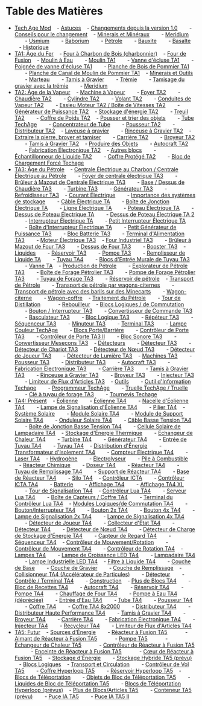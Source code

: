 # Table des Matières

- [Tech Age Mod](./manual_FR.md#tech-age-mod)
    - [Astuces](./manual_FR.md#hints)
    - [Changements depuis la version 1.0](./manual_FR.md#changes-from-version-1.0)
        - [Conseils pour le changement](./manual_FR.md#tips-on-switching)
    - [Minerais et Minéraux](./manual_FR.md#ores-and-minerals)
        - [Meridium](./manual_FR.md#meridium)
        - [Usmium](./manual_FR.md#usmium)
        - [Baborium](./manual_FR.md#baborium)
        - [Pétrole](./manual_FR.md#petroleum)
        - [Bauxite](./manual_FR.md#bauxite)
        - [Basalte](./manual_FR.md#basalt)
    - [Historique](./manual_FR.md#history)
- [TA1: Âge du Fer](./manual_ta1_FR.md#ta1:-iron-age)
    - [Four à Charbon de Bois (charbonnier)](./manual_ta1_FR.md#charcoal-pile-(charcoal-burner))
    - [Four de Fusion](./manual_ta1_FR.md#melting-furnace)
    - [Moulin à Eau](./manual_ta1_FR.md#watermill)
        - [Moulin TA1](./manual_ta1_FR.md#ta1-mill)
        - [Vanne d'écluse TA1](./manual_ta1_FR.md#ta1-sluice-gate)
        - [Poignée de vanne d'écluse TA1](./manual_ta1_FR.md#ta1-sluice-handle)
        - [Planche de Bois de Pommier TA1](./manual_ta1_FR.md#ta1-apple-wood-board)
        - [Planche de Canal de Moulin de Pommier TA1](./manual_ta1_FR.md#ta1-apple-millrace-board)
    - [Minerais et Outils](./manual_ta1_FR.md#ores-and-tools)
        - [Marteau](./manual_ta1_FR.md#hammer)
        - [Tamis à Gravier](./manual_ta1_FR.md#gravel-sieve)
        - [Trémie](./manual_ta1_FR.md#hopper)
        - [Tamisage du gravier avec la trémie](./manual_ta1_FR.md#gravel-seven-with-the-hopper)
        - [Meridium](./manual_ta1_FR.md#meridium)
- [TA2: Âge de la Vapeur](./manual_ta2_FR.md#ta2:-steam-age)
    - [Machine à Vapeur](./manual_ta2_FR.md#steam-engine)
        - [Foyer TA2](./manual_ta2_FR.md#ta2-firebox)
        - [Chaudière TA2](./manual_ta2_FR.md#ta2-boiler)
        - [Cylindre TA2](./manual_ta2_FR.md#ta2-cylinder)
        - [Volant TA2](./manual_ta2_FR.md#ta2-flywheel)
        - [Conduites de Vapeur TA2](./manual_ta2_FR.md#ta2-steam-pipes)
        - [Essieu Moteur TA2 / Boîte de Vitesses TA2](./manual_ta2_FR.md#ta2-drive-axle--ta2-gearbox)
        - [Générateur de Puissance TA2](./manual_ta2_FR.md#ta2-power-generator)
    - [Stockage d'énergie TA2](./manual_ta2_FR.md#ta2-energy-storage)
        - [Treuil TA2](./manual_ta2_FR.md#ta2-winch)
        - [Coffre de Poids TA2](./manual_ta2_FR.md#ta2-weight-chest)
    - [Pousser et trier des objets](./manual_ta2_FR.md#push-and-sort-items)
        - [Tube TechAge](./manual_ta2_FR.md#techage-tube)
        - [Concentrateur de Tube](./manual_ta2_FR.md#tube-concentrator)
        - [Pousseur TA2](./manual_ta2_FR.md#ta2-pusher)
        - [Distributeur TA2](./manual_ta2_FR.md#ta2-distributor)
    - [Laveuse à gravier](./manual_ta2_FR.md#gravel-washer)
        - [Rinceuse à Gravier TA2](./manual_ta2_FR.md#ta2-gravel-rinser)
    - [Extraire la pierre, broyer et tamiser](./manual_ta2_FR.md#dig-stone\\,-grind-and-sieve)
        - [Carrière TA2](./manual_ta2_FR.md#ta2-quarry)
        - [Broyeur TA2](./manual_ta2_FR.md#ta2-grinder)
        - [Tamis à Gravier TA2](./manual_ta2_FR.md#ta2-gravel-sieve)
    - [Produire des Objets](./manual_ta2_FR.md#produce-items)
        - [Autocraft TA2](./manual_ta2_FR.md#ta2-autocrafter)
        - [Fabrication Électronique TA2](./manual_ta2_FR.md#ta2-electronic-fab)
    - [Autres blocs](./manual_ta2_FR.md#other-blocks)
        - [Échantillonneur de Liquide TA2](./manual_ta2_FR.md#ta2-liquid-sampler)
        - [Coffre Protégé TA2](./manual_ta2_FR.md#ta2-protected-chest)
        - [Bloc de Chargement Forcé Techage](./manual_ta2_FR.md#techage-forceload-block)
- [TA3: Âge du Pétrole](./manual_ta3_FR.md#ta3:-oil-age)
    - [Centrale Électrique au Charbon / Centrale Électrique au Pétrole](./manual_ta3_FR.md#coal-fired-power-station--oil-fired-power-station)
        - [Foyer de centrale électrique TA3](./manual_ta3_FR.md#ta3-power-station-firebox)
        - [Brûleur à Mazout de Centrale Électrique TA3](./manual_ta3_FR.md#ta3-power-station-oil-burner)
        - [Base / Dessus de Chaudière TA3](./manual_ta3_FR.md#ta3-boiler-base--top)
        - [Turbine TA3](./manual_ta3_FR.md#ta3-turbine)
        - [Générateur TA3](./manual_ta3_FR.md#ta3-generator)
        - [Refroidisseur TA3](./manual_ta3_FR.md#ta3-cooler)
    - [Courant Électrique](./manual_ta3_FR.md#electrical-current)
        - [Importance des systèmes de stockage](./manual_ta3_FR.md#importance-of-storage-systems)
        - [Câble Électrique TA](./manual_ta3_FR.md#ta-electric-cable)
        - [Boîte de Jonction Électrique TA](./manual_ta3_FR.md#ta-electric-junction-box)
        - [Ligne Électrique TA](./manual_ta3_FR.md#ta-power-line)
        - [Poteau Électrique TA](./manual_ta3_FR.md#ta-power-pole)
        - [Dessus de Poteau Électrique TA](./manual_ta3_FR.md#ta-power-pole-top)
        - [Dessus de Poteau Électrique TA 2](./manual_ta3_FR.md#ta-power-pole-top-2)
        - [Interrupteur Électrique TA](./manual_ta3_FR.md#ta-power-switch)
        - [Petit Interrupteur Électrique TA](./manual_ta3_FR.md#ta-power-switch-small)
        - [Boîte d'Interrupteur Électrique TA](./manual_ta3_FR.md#ta-power-switch-box)
        - [Petit Générateur de Puissance TA3](./manual_ta3_FR.md#ta3-small-power-generator)
        - [Bloc Batterie TA3](./manual_ta3_FR.md#ta3-battery-block)
        - [Terminal d'Alimentation TA3](./manual_ta3_FR.md#ta3-power-terminal)
        - [Moteur Électrique TA3](./manual_ta3_FR.md#ta3-electric-motor)
    - [Four Industriel TA3](./manual_ta3_FR.md#ta3-industrial-furnace)
        - [Brûleur à Mazout de Four TA3](./manual_ta3_FR.md#ta3-furnace-oil-burner)
        - [Dessus de Four TA3](./manual_ta3_FR.md#ta3-furnace-top)
        - [Booster TA3](./manual_ta3_FR.md#ta3-booster)
    - [Liquides](./manual_ta3_FR.md#liquids)
        - [Réservoir TA3](./manual_ta3_FR.md#ta3-tank)
        - [Pompe TA3](./manual_ta3_FR.md#ta3-pump)
        - [Remplisseur de Liquide TA](./manual_ta3_FR.md#ta-liquid-filler)
        - [Tuyau TA4](./manual_ta3_FR.md#ta4-pipe)
        - [Blocs d'Entrée Murale de Tuyau TA3](./manual_ta3_FR.md#ta3-pipe-wall-entry-blocks)
        - [Vanne TA](./manual_ta3_FR.md#ta-valve)
    - [Production de Pétrole](./manual_ta3_FR.md#oil-production)
        - [Explorateur de Pétrole TA3](./manual_ta3_FR.md#ta3-oil-explorer)
        - [Boîte de Forage Pétrolier TA3](./manual_ta3_FR.md#ta3-oil-drill-box)
        - [Pompe de Forage Pétrolier TA3](./manual_ta3_FR.md#ta3-oil-pumpjack)
        - [Tuyau de Forage TA3](./manual_ta3_FR.md#ta3-drill-pipe)
        - [Réservoir de pétrole](./manual_ta3_FR.md#oil-tank)
    - [Transport de Pétrole](./manual_ta3_FR.md#oil-transportation)
        - [Transport de pétrole par wagons-citernes](./manual_ta3_FR.md#oil-transportation-by-tank-carts)
        - [Transport de pétrole avec des barils sur des Minecarts](./manual_ta3_FR.md#oil-transportation-with-barrels-over-minecarts)
        - [Wagon-citerne](./manual_ta3_FR.md#tank-cart)
        - [Wagon-coffre](./manual_ta3_FR.md#chest-cart)
    - [Traitement du Pétrole](./manual_ta3_FR.md#oil-processing)
        - [Tour de Distillation](./manual_ta3_FR.md#distillation-tower)
            - [Rebouilleur](./manual_ta3_FR.md#reboiler)
    - [Blocs Logiques / de Commutation](./manual_ta3_FR.md#logic--switching-blocks)
        - [Bouton / Interrupteur TA3](./manual_ta3_FR.md#ta3-button--switch)
        - [Convertisseur de Commande TA3](./manual_ta3_FR.md#ta3-command-converter)
        - [Basculateur TA3](./manual_ta3_FR.md#ta3-flip-flop)
        - [Bloc Logique TA3](./manual_ta3_FR.md#ta3-logic-block)
        - [Répéteur TA3](./manual_ta3_FR.md#ta3-repeater)
        - [Séquenceur TA3](./manual_ta3_FR.md#ta3-sequencer)
        - [Minuteur TA3](./manual_ta3_FR.md#ta3-timer)
        - [Terminal TA3](./manual_ta3_FR.md#ta3-terminal)
        - [Lampe Couleur TechAge](./manual_ta3_FR.md#techage-color-lamp)
        - [Blocs Porte/Barrière](./manual_ta3_FR.md#doorgate-blocks)
        - [Contrôleur de Porte TA3](./manual_ta3_FR.md#ta3-door-controller)
        - [Contrôleur de Porte TA3 II](./manual_ta3_FR.md#ta3-door-controller-ii)
        - [Bloc Sonore TA3](./manual_ta3_FR.md#ta3-sound-block)
        - [Convertisseur Mesecons TA3](./manual_ta3_FR.md#ta3-mesecons-converter)
    - [Détecteurs](./manual_ta3_FR.md#detectors)
        - [Détecteur TA3](./manual_ta3_FR.md#ta3-detector)
        - [Détecteur de Chariot TA3](./manual_ta3_FR.md#ta3-cart-detector)
        - [Détecteur de Nœud TA3](./manual_ta3_FR.md#ta3-node-detector)
        - [Détecteur de Joueur TA3](./manual_ta3_FR.md#ta3-player-detector)
        - [Détecteur de Lumière TA3](./manual_ta3_FR.md#ta3-light-detector)
    - [Machines TA3](./manual_ta3_FR.md#ta3-machines)
        - [Pousseur TA3](./manual_ta3_FR.md#ta3-pusher)
        - [Distributeur TA3](./manual_ta3_FR.md#ta3-distributor)
        - [Autocraft TA3](./manual_ta3_FR.md#ta3-autocrafter)
        - [Fabrication Électronique TA3](./manual_ta3_FR.md#ta3-electronic-fab)
        - [Carrière TA3](./manual_ta3_FR.md#ta3-quarry)
        - [Tamis à Gravier TA3](./manual_ta3_FR.md#ta3-gravel-sieve)
        - [Rinceuse à Gravier TA3](./manual_ta3_FR.md#ta3-gravel-rinser)
        - [Broyeur TA3](./manual_ta3_FR.md#ta3-grinder)
        - [Injecteur TA3](./manual_ta3_FR.md#ta3-injector)
        - [Limiteur de Flux d'Articles TA3](./manual_ta3_FR.md#ta3-item-flow-limiter)
    - [Outils](./manual_ta3_FR.md#tools)
        - [Outil d'Information Techage](./manual_ta3_FR.md#techage-info-tool)
        - [Programmeur TechAge](./manual_ta3_FR.md#techage-programmer)
        - [Truelle TechAge / Truelle](./manual_ta3_FR.md#techage-trowel--trowel)
        - [Clé à tuyau de forage TA3](./manual_ta3_FR.md#ta3-drill-pipe-wrench)
        - [Tournevis Techage](./manual_ta3_FR.md#techage-screwdriver)
- [TA4: Présent](./manual_ta4_FR.md#ta4:-present)
    - [Éolienne](./manual_ta4_FR.md#wind-turbine)
        - [Éolienne TA4](./manual_ta4_FR.md#ta4-wind-turbine)
        - [Nacelle d'Éolienne TA4](./manual_ta4_FR.md#ta4-wind-turbine-nacelle)
        - [Lampe de Signalisation d'Éolienne TA4](./manual_ta4_FR.md#ta4-wind-turbine-signal-lamp)
        - [Pilier TA4](./manual_ta4_FR.md#ta4-pillar)
    - [Système Solaire](./manual_ta4_FR.md#solar-system)
        - [Module Solaire TA4](./manual_ta4_FR.md#ta4-solar-module)
        - [Module de Support Solaire TA4](./manual_ta4_FR.md#ta4-solar-carrier-module)
        - [Onduleur Solaire TA4](./manual_ta4_FR.md#ta4-solar-inverter)
        - [Câble Basse Tension TA4](./manual_ta4_FR.md#ta4-low-power-cable)
        - [Boîte de Jonction Basse Tension TA4](./manual_ta4_FR.md#ta4-low-voltage-junction-box)
        - [Cellule Solaire de Lampadaire TA4](./manual_ta4_FR.md#ta4-street-lamp-solar-cell)
    - [Stockage d'Énergie Thermique](./manual_ta4_FR.md#thermal-energy-storage)
        - [Échangeur de Chaleur TA4](./manual_ta4_FR.md#ta4-heat-exchanger)
        - [Turbine TA4](./manual_ta4_FR.md#ta4-turbine)
        - [Générateur TA4](./manual_ta4_FR.md#ta4-generator)
        - [Entrée de Tuyau TA4](./manual_ta4_FR.md#ta4-pipe-inlet)
        - [Tuyau TA4](./manual_ta4_FR.md#ta4-pipe)
    - [Distribution d'Énergie](./manual_ta4_FR.md#power-distribution)
        - [Transformateur d'Isolement TA4](./manual_ta4_FR.md#ta4-isolation-transformer)
        - [Compteur Électrique TA4](./manual_ta4_FR.md#ta4-electric-meter)
        - [Laser TA4](./manual_ta4_FR.md#ta4-laser)
    - [Hydrogène](./manual_ta4_FR.md#hydrogen)
        - [Électrolyseur](./manual_ta4_FR.md#electrolyzer)
        - [Pile à Combustible](./manual_ta4_FR.md#fuel-cell)
    - [Réacteur Chimique](./manual_ta4_FR.md#chemical-reactor)
        - [Doseur TA4](./manual_ta4_FR.md#ta4-doser)
        - [Réacteur TA4](./manual_ta4_FR.md#ta4-reactor)
        - [Tuyau de Remplissage TA4](./manual_ta4_FR.md#ta4-filler-pipe)
        - [Support de Réacteur TA4](./manual_ta4_FR.md#ta4-reactor-stand)
        - [Base de Réacteur TA4](./manual_ta4_FR.md#ta4-reactor-base)
        - [Silo TA4](./manual_ta4_FR.md#ta4-silo)
    - [Contrôleur ICTA](./manual_ta4_FR.md#icta-controller)
        - [Contrôleur ICTA TA4](./manual_ta4_FR.md#ta4-icta-controller)
        - [Batterie](./manual_ta4_FR.md#battery)
        - [Affichage TA4](./manual_ta4_FR.md#ta4-display)
        - [Affichage TA4 XL](./manual_ta4_FR.md#ta4-display-xl)
        - [Tour de Signalisation TA4](./manual_ta4_FR.md#ta4-signal-tower)
    - [Contrôleur Lua TA4](./manual_ta4_FR.md#ta4-lua-controller)
        - [Serveur Lua TA4](./manual_ta4_FR.md#ta4-lua-server)
        - [Boîte de Capteurs / Coffre TA4](./manual_ta4_FR.md#ta4-sensor-box--chest)
        - [Terminal du Contrôleur Lua TA4](./manual_ta4_FR.md#ta4-lua-controller-terminal)
    - [Modules Logiques/de Commutation TA4](./manual_ta4_FR.md#ta4-logicswitching-modules)
        - [Bouton/Interrupteur TA4](./manual_ta4_FR.md#ta4-buttonswitch)
        - [Bouton 2x TA4](./manual_ta4_FR.md#ta4-2x-button)
        - [Bouton 4x TA4](./manual_ta4_FR.md#ta4-4x-button)
        - [Lampe de Signalisation 2x TA4](./manual_ta4_FR.md#ta4-2x-signal-lamp)
        - [Lampe de Signalisation 4x TA4](./manual_ta4_FR.md#ta4-4x-signal-lamp)
        - [Détecteur de Joueur TA4](./manual_ta4_FR.md#ta4-player-detector)
        - [Collecteur d'État TA4](./manual_ta4_FR.md#ta4-state-collector)
        - [Détecteur TA4](./manual_ta4_FR.md#ta4-detector)
        - [Détecteur de Nœud TA4](./manual_ta4_FR.md#ta4-node-detector)
        - [Détecteur de Charge de Stockage d'Énergie TA4](./manual_ta4_FR.md#ta4-energy-storage-charge-detector)
        - [Capteur de Regard TA4](./manual_ta4_FR.md#ta4-gaze-sensor)
        - [Séquenceur TA4](./manual_ta4_FR.md#ta4-sequencer)
    - [Contrôleur de Mouvement/Rotation](./manual_ta4_FR.md#moveturn-controller)
        - [Contrôleur de Mouvement TA4](./manual_ta4_FR.md#ta4-move-controller)
        - [Contrôleur de Rotation TA4](./manual_ta4_FR.md#ta4-turn-controller)
    - [Lampes TA4](./manual_ta4_FR.md#ta4-lamps)
        - [Lampe de Croissance LED TA4](./manual_ta4_FR.md#ta4-led-grow-light)
        - [Lampadaire TA4](./manual_ta4_FR.md#ta4-street-lamp)
        - [Lampe Industrielle LED TA4](./manual_ta4_FR.md#ta4-led-industrial-lamp)
    - [Filtre à Liquide TA4](./manual_ta4_FR.md#ta4-liquid-filter)
        - [Couche de Base](./manual_ta4_FR.md#base-layer)
        - [Couche de Gravier](./manual_ta4_FR.md#gravel-layer)
        - [Couche de Remplissage](./manual_ta4_FR.md#filling-layer)
    - [Collisionneur TA4 (Accélérateur de Particules)](./manual_ta4_FR.md#ta4-collider-(particle-accelerator))
        - [Détecteur](./manual_ta4_FR.md#detector)
        - [Contrôle / Terminal TA4](./manual_ta4_FR.md#control--ta4-terminal)
        - [Construction](./manual_ta4_FR.md#construction)
    - [Plus de Blocs TA4](./manual_ta4_FR.md#more-ta4-blocks)
        - [Bloc de Recettes TA4](./manual_ta4_FR.md#ta4-recipe-block)
        - [Autocraft TA4](./manual_ta4_FR.md#ta4-autocrafter)
        - [Réservoir TA4](./manual_ta4_FR.md#ta4-tank)
        - [Pompe TA4](./manual_ta4_FR.md#ta4-pump)
        - [Chauffage de Four TA4](./manual_ta4_FR.md#ta4-furnace-heater)
        - [Pompe à Eau TA4 (dépréciée)](./manual_ta4_FR.md#ta4-water-pump-(deprecated))
        - [Entrée d'Eau TA4](./manual_ta4_FR.md#ta4-water-inlet)
        - [Tube TA4](./manual_ta4_FR.md#ta4-tube)
        - [Pousseur TA4](./manual_ta4_FR.md#ta4-pusher)
        - [Coffre TA4](./manual_ta4_FR.md#ta4-chest)
        - [Coffre TA4 8x2000](./manual_ta4_FR.md#ta4-8x2000-chest)
        - [Distributeur TA4](./manual_ta4_FR.md#ta4-distributor)
        - [Distributeur Haute Performance TA4](./manual_ta4_FR.md#ta4-high-performance-distributor)
        - [Tamis à Gravier TA4](./manual_ta4_FR.md#ta4-gravel-sieve)
        - [Broyeur TA4](./manual_ta4_FR.md#ta4-grinder)
        - [Carrière TA4](./manual_ta4_FR.md#ta4-quarry)
        - [Fabrication Électronique TA4](./manual_ta4_FR.md#ta4-electronic-fab)
        - [Injecteur TA4](./manual_ta4_FR.md#ta4-injector)
        - [Recycleur TA4](./manual_ta4_FR.md#ta4-recycler)
        - [Limiteur de Flux d'Articles TA4](./manual_ta4_FR.md#ta4-item-flow-limiter)
- [TA5: Futur](./manual_ta5_FR.md#ta5:-future)
    - [Sources d'Énergie](./manual_ta5_FR.md#energy-sources)
        - [Réacteur à Fusion TA5](./manual_ta5_FR.md#ta5-fusion-reactor)
            - [Aimant de Réacteur à Fusion TA5](./manual_ta5_FR.md#ta5-fusion-reactor-magnet)
            - [Pompe TA5](./manual_ta5_FR.md#ta5-pump)
            - [Échangeur de Chaleur TA5](./manual_ta5_FR.md#ta5-heat-exchanger)
            - [Contrôleur de Réacteur à Fusion TA5](./manual_ta5_FR.md#ta5-fusion-reactor-controller)
            - [Enceinte de Réacteur à Fusion TA5](./manual_ta5_FR.md#ta5-fusion-reactor-shell)
            - [Cœur de Réacteur à Fusion TA5](./manual_ta5_FR.md#ta5-fusion-reactor-core)
    - [Stockage d'Énergie](./manual_ta5_FR.md#energy-storage)
        - [Stockage Hybride TA5 (prévu)](./manual_ta5_FR.md#ta5-hybrid-storage-(planned))
    - [Blocs Logiques](./manual_ta5_FR.md#logic-blocks)
    - [Transport et Circulation](./manual_ta5_FR.md#transport-and-traffic)
        - [Contrôleur de Vol TA5](./manual_ta5_FR.md#ta5-flight-controller)
        - [Coffre Hyperloop TA5](./manual_ta5_FR.md#ta5-hyperloop-chest)
        - [Réservoir Hyperloop TA5](./manual_ta5_FR.md#ta5-hyperloop-tank)
    - [Blocs de Téléportation](./manual_ta5_FR.md#teleport-blocks)
        - [Objets de Bloc de Téléportation TA5](./manual_ta5_FR.md#ta5-teleport-block-items)
        - [Liquides de Bloc de Téléportation TA5](./manual_ta5_FR.md#ta5-teleport-block-liquids)
        - [Blocs de Téléportation Hyperloop (prévus)](./manual_ta5_FR.md#hyperloop-teleport-blocks-(planned))
    - [Plus de Blocs/Articles TA5](./manual_ta5_FR.md#more-ta5-blocksitems)
        - [Conteneur TA5 (prévu)](./manual_ta5_FR.md#ta5-container-(planned))
        - [Puce IA TA5](./manual_ta5_FR.md#ta5-ai-chip)
        - [Puce IA TA5 II](./manual_ta5_FR.md#ta5-ai-chip-ii)
